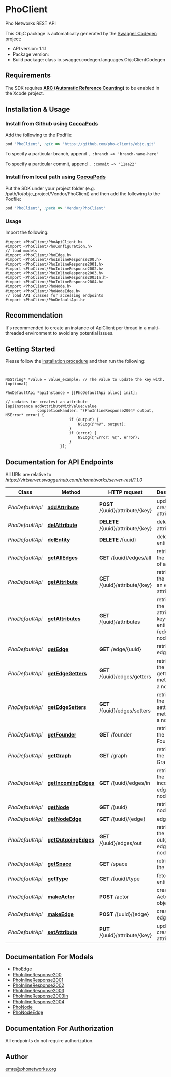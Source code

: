 # PhoClient

Pho Networks REST API

This ObjC package is automatically generated by the [Swagger Codegen](https://github.com/swagger-api/swagger-codegen) project:

- API version: 1.1.1
- Package version: 
- Build package: class io.swagger.codegen.languages.ObjcClientCodegen

## Requirements

The SDK requires [**ARC (Automatic Reference Counting)**](http://stackoverflow.com/questions/7778356/how-to-enable-disable-automatic-reference-counting) to be enabled in the Xcode project.

## Installation & Usage
### Install from Github using [CocoaPods](https://cocoapods.org/)

Add the following to the Podfile:

```ruby
pod 'PhoClient', :git => 'https://github.com/pho-clients/objc.git'
```

To specify a particular branch, append `, :branch => 'branch-name-here'`

To specify a particular commit, append `, :commit => '11aa22'`

### Install from local path using [CocoaPods](https://cocoapods.org/)

Put the SDK under your project folder (e.g. /path/to/objc_project/Vendor/PhoClient) and then add the following to the Podfile:

```ruby
pod 'PhoClient', :path => 'Vendor/PhoClient'
```

### Usage

Import the following:

```objc
#import <PhoClient/PhoApiClient.h>
#import <PhoClient/PhoConfiguration.h>
// load models
#import <PhoClient/PhoEdge.h>
#import <PhoClient/PhoInlineResponse200.h>
#import <PhoClient/PhoInlineResponse2001.h>
#import <PhoClient/PhoInlineResponse2002.h>
#import <PhoClient/PhoInlineResponse2003.h>
#import <PhoClient/PhoInlineResponse2003In.h>
#import <PhoClient/PhoInlineResponse2004.h>
#import <PhoClient/PhoNode.h>
#import <PhoClient/PhoNodeEdge.h>
// load API classes for accessing endpoints
#import <PhoClient/PhoDefaultApi.h>

```

## Recommendation

It's recommended to create an instance of ApiClient per thread in a multi-threaded environment to avoid any potential issues.

## Getting Started

Please follow the [installation procedure](#installation--usage) and then run the following:

```objc


NSString* *value = value_example; // The value to update the key with. (optional)

PhoDefaultApi *apiInstance = [[PhoDefaultApi alloc] init];

// updates (or creates) an attribute
[apiInstance addAttributeWithValue:value
              completionHandler: ^(PhoInlineResponse2004* output, NSError* error) {
                            if (output) {
                                NSLog(@"%@", output);
                            }
                            if (error) {
                                NSLog(@"Error: %@", error);
                            }
                        }];

```

## Documentation for API Endpoints

All URIs are relative to *https://virtserver.swaggerhub.com/phonetworks/server-rest/1.1.0*

Class | Method | HTTP request | Description
------------ | ------------- | ------------- | -------------
*PhoDefaultApi* | [**addAttribute**](docs/PhoDefaultApi.md#addattribute) | **POST** /{uuid}/attribute/{key} | updates (or creates) an attribute
*PhoDefaultApi* | [**delAttribute**](docs/PhoDefaultApi.md#delattribute) | **DELETE** /{uuid}/attribute/{key} | deletes an attribute
*PhoDefaultApi* | [**delEntity**](docs/PhoDefaultApi.md#delentity) | **DELETE** /{uuid} | deletes an entity
*PhoDefaultApi* | [**getAllEdges**](docs/PhoDefaultApi.md#getalledges) | **GET** /{uuid}/edges/all | retrieves the edges of a node
*PhoDefaultApi* | [**getAttribute**](docs/PhoDefaultApi.md#getattribute) | **GET** /{uuid}/attribute/{key} | retrieves the value of an entity attribute
*PhoDefaultApi* | [**getAttributes**](docs/PhoDefaultApi.md#getattributes) | **GET** /{uuid}/attributes | retrieves the existing attribute keys of an entity (edge or node)
*PhoDefaultApi* | [**getEdge**](docs/PhoDefaultApi.md#getedge) | **GET** /edge/{uuid} | retrieves an edge
*PhoDefaultApi* | [**getEdgeGetters**](docs/PhoDefaultApi.md#getedgegetters) | **GET** /{uuid}/edges/getters | retrieves the edge getter methods of a node
*PhoDefaultApi* | [**getEdgeSetters**](docs/PhoDefaultApi.md#getedgesetters) | **GET** /{uuid}/edges/setters | retrieves the edge setter methods of a node
*PhoDefaultApi* | [**getFounder**](docs/PhoDefaultApi.md#getfounder) | **GET** /founder | retrieves the Graph Founder
*PhoDefaultApi* | [**getGraph**](docs/PhoDefaultApi.md#getgraph) | **GET** /graph | retrieves the main Graph
*PhoDefaultApi* | [**getIncomingEdges**](docs/PhoDefaultApi.md#getincomingedges) | **GET** /{uuid}/edges/in | retrieves the incoming edges of a node
*PhoDefaultApi* | [**getNode**](docs/PhoDefaultApi.md#getnode) | **GET** /{uuid} | retrieves a node
*PhoDefaultApi* | [**getNodeEdge**](docs/PhoDefaultApi.md#getnodeedge) | **GET** /{uuid}/{edge} | edge getter
*PhoDefaultApi* | [**getOutgoingEdges**](docs/PhoDefaultApi.md#getoutgoingedges) | **GET** /{uuid}/edges/out | retrieves the outgoing edges of a node
*PhoDefaultApi* | [**getSpace**](docs/PhoDefaultApi.md#getspace) | **GET** /space | retrieves the Space
*PhoDefaultApi* | [**getType**](docs/PhoDefaultApi.md#gettype) | **GET** /{uuid}/type | fetches entity type
*PhoDefaultApi* | [**makeActor**](docs/PhoDefaultApi.md#makeactor) | **POST** /actor | creates an Actor object
*PhoDefaultApi* | [**makeEdge**](docs/PhoDefaultApi.md#makeedge) | **POST** /{uuid}/{edge} | creates an edge
*PhoDefaultApi* | [**setAttribute**](docs/PhoDefaultApi.md#setattribute) | **PUT** /{uuid}/attribute/{key} | updates (or creates) an attribute


## Documentation For Models

 - [PhoEdge](docs/PhoEdge.md)
 - [PhoInlineResponse200](docs/PhoInlineResponse200.md)
 - [PhoInlineResponse2001](docs/PhoInlineResponse2001.md)
 - [PhoInlineResponse2002](docs/PhoInlineResponse2002.md)
 - [PhoInlineResponse2003](docs/PhoInlineResponse2003.md)
 - [PhoInlineResponse2003In](docs/PhoInlineResponse2003In.md)
 - [PhoInlineResponse2004](docs/PhoInlineResponse2004.md)
 - [PhoNode](docs/PhoNode.md)
 - [PhoNodeEdge](docs/PhoNodeEdge.md)


## Documentation For Authorization

 All endpoints do not require authorization.


## Author

emre@phonetworks.org


